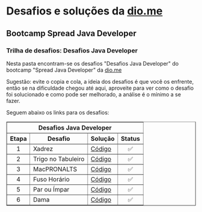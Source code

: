 # Desafios e soluções da [dio.me](https://www.dio.me/)

## Bootcamp Spread Java Developer

### Trilha de desafios: Desafios Java Developer

Nesta pasta encontram-se os desafios "Desafios Java Developer" do bootcamp "Spread Java Developer" da [dio.me](https://www.dio.me/)

Sugestão: evite o copia e cola, a ideia dos desafios é que você os enfrente, então se na dificuldade chegou até aqui, aproveite para ver como o desafio foi solucionado e como pode ser melhorado, a análise é o mínimo a se fazer.

Seguem abaixo os links para os desafios:

<div align="left">
	<table border=1>
		<tr>
			<th colspan="4">Desafios Java Developer</th>
		</tr>
		<tr>
				<th>Etapa</th>
				<th>Desafio</th>
				<th>Solução</th>
				<th>Status</th>
		</tr>
		<tr>
			<td align="center">1</td>
			<td>Xadrez</td>
			<td>
				<a href="https://github.com/didifive/desafios-dio/blob/master/desafios/Java/Desafios%20Java%20Developer/Chess.java">
					Código
				</a>
			</td>
			<td align="center">✅</td>
		</tr>
		<tr>
			<td align="center">2</td>
			<td>Trigo no Tabuleiro</td>
			<td>
				<a href="https://github.com/didifive/desafios-dio/blob/master/desafios/Java/Desafios%20Java%20Developer/WheatOnTheBoard%20.java">
					Código
				</a>
			</td>
			<td align="center">✅</td>
		</tr>
		<tr>
			<td align="center">3</td>
			<td>MacPRONALTS</td>
			<td>
				<a href="https://github.com/didifive/desafios-dio/blob/master/desafios/Java/Desafios%20Java%20Developer/MacPRONALTS.java">
					Código
				</a>
			</td>
			<td align="center">✅</td>
		</tr>
		<tr>
			<td align="center">4</td>
			<td>Fuso Horário</td>
			<td>
				<a href="https://github.com/didifive/desafios-dio/blob/master/desafios/Java/Desafios%20Java%20Developer/TimeZone.java">
					Código
				</a>
			</td>
			<td align="center">✅</td>
		</tr>
		<tr>
			<td align="center">5</td>
			<td>Par ou Ímpar</td>
			<td>
				<a href="https://github.com/didifive/desafios-dio/blob/master/desafios/Java/Desafios%20Java%20Developer/EvenOrOdd.java">
					Código
				</a>
			</td>
			<td align="center">✅</td>
		</tr>
		<tr>
			<td align="center">6</td>
			<td>Dama</td>
			<td>
				<a href="https://github.com/didifive/desafios-dio/blob/master/desafios/Java/Desafios%20Java%20Developer/Checkers.java">
					Código
				</a>
			</td>
			<td align="center">✅</td>
		</tr>
	</table>
</div>
